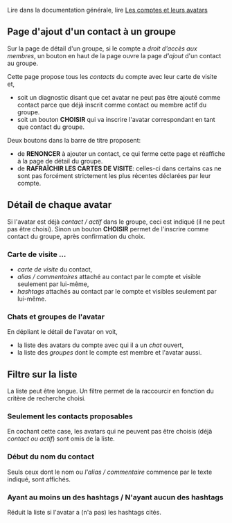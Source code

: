 Lire dans la documentation générale, lire <a href="$$/appli/groupes.html" target="_blank">Les comptes et leurs avatars</a>

## Page d'ajout d'un contact à un groupe
Sur la page de détail d'un groupe, si le compte a _droit d'accès aux membres_, un bouton en haut de la page ouvre la page _d'ajout_ d'un contact au groupe.

Cette page propose tous les _contacts_ du compte avec leur carte de visite et,
- soit un diagnostic disant que cet avatar ne peut pas être ajouté comme contact parce que déjà inscrit comme contact ou membre actif du groupe.
- soit un bouton **CHOISIR** qui va inscrire l'avatar correspondant en tant que contact du groupe.

Deux boutons dans la barre de titre proposent:
- de **RENONCER** à ajouter un contact, ce qui ferme cette page et réaffiche à la page de détail du groupe.
- de **RAFRAÎCHIR LES CARTES DE VISITE**: celles-ci dans certains cas ne sont pas forcément strictement les plus récentes déclarées par leur compte.

## Détail de chaque avatar
Si l'avatar est déjà _contact / actif_ dans le groupe, ceci est indiqué (il ne peut pas être choisi). Sinon un bouton **CHOISIR** permet de l'inscrire comme contact du groupe, après confirmation du choix.

### Carte de visite ...
- _carte de visite_ du contact,
- _alias / commentaires_ attaché au contact par le compte et visible seulement par lui-même,
- _hashtags_ attachés au contact par le compte et visibles seulement par lui-même.

### Chats et groupes de l'avatar
En dépliant le détail de l'avatar on voit,
- la liste des avatars du compte avec qui il a un _chat_ ouvert,
- la liste des _groupes_ dont le compte est membre et l'avatar aussi.

## Filtre sur la liste
La liste peut être longue. Un filtre permet de la raccourcir en fonction du critère de recherche choisi.

### Seulement les contacts proposables
En cochant cette case, les avatars qui ne peuvent pas être choisis (déjà _contact ou actif_) sont omis de la liste.

### Début du nom du contact
Seuls ceux dont le nom ou _l'alias / commentaire_ commence par le texte indiqué, sont affichés.

### Ayant au moins un des hashtags / N'ayant aucun des hashtags
Réduit la liste si l'avatar a (n'a pas) les hashtags cités.

